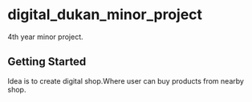 # digital_dukan_minor_project

4th year minor project.

## Getting Started

Idea is to create digital shop.Where user can buy products from nearby shop.

